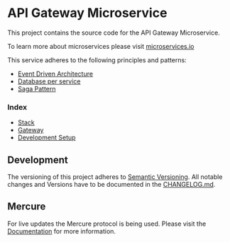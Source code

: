 # API Gateway Microservice
This project contains the source code for the API Gateway Microservice.

To learn more about microservices please visit [microservices.io](https://microservices.io/)

This service adheres to the following principles and patterns:
* [Event Driven Architecture](https://microservices.io/patterns/data/event-driven-architecture.html)
* [Database per service](https://microservices.io/patterns/data/database-per-service.html)
* [Saga Pattern](https://microservices.io/patterns/data/saga.html)

### Index
* [Stack](docs/Stack.md)
* [Gateway](docs/Gateway.md)
* [Development Setup](docs/Development-Setup.md)

## Development
The versioning of this project adheres to [Semantic Versioning](https://semver.org/spec/v2.0.0.html).
All notable changes and Versions have to be documented in the [CHANGELOG.md](./CHANGELOG.md).

## Mercure
For live updates the Mercure protocol is being used. 
Please visit the [Documentation](http://127.0.0.1:3000/.well-known/mercure/ui/) for more information.